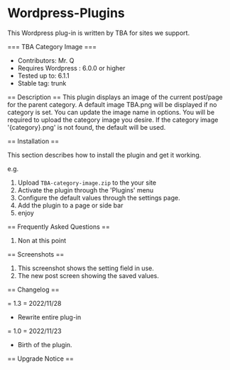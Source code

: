 # Wordpress-Plugins
This Wordpress plug-in is written by TBA for sites we support.

=== TBA Category Image ===
- Contributors: Mr. Q
- Requires Wordpress : 6.0.0 or higher
- Tested up to: 6.1.1
- Stable tag: trunk

== Description ==
This plugin displays an image of the current post/page for the parent category.  A default image
TBA.png will be displayed if no category is set.  You can update the image name in options.  You 
will be required to upload the category image you desire.  If the category image '{category}.png'
is not found, the default will be used.

== Installation ==

This section describes how to install the plugin and get it working.

e.g.

1. Upload `TBA-category-image.zip` to the your site
2. Activate the plugin through the 'Plugins' menu
3. Configure the default values through the settings page.
4. Add the plugin to a page or side bar
5. enjoy

== Frequently Asked Questions ==
1. Non at this point

== Screenshots ==

1. This screenshot shows the setting field in use.
2. The new post screen showing the saved values.

== Changelog ==

= 1.3 = 2022/11/28
* Rewrite entire plug-in

= 1.0 = 2022/11/23
* Birth of the plugin.

== Upgrade Notice ==
